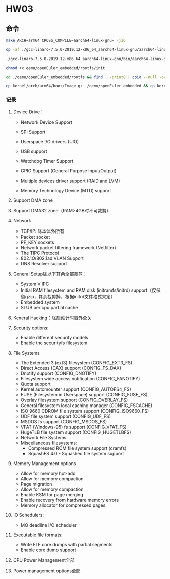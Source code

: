 # HW03

## 命令

``````bash
make ARCH=arm64 CROSS_COMPILE=aarch64-linux-gnu- -j16

cp -af ./gcc-linaro-7.5.0-2019.12-x86_64_aarch64-linux-gnu/aarch64-linux-gnu/libc/lib/*.so* ./qemu/openEuler_embedded/rootfs/lib/

./gcc-linaro-7.5.0-2019.12-x86_64_aarch64-linux-gnu/bin/aarch64-linux-gnu-strip ./qemu/openEuler_embedded/rootfs/lib/*

chmod +x qemu/openEuler_embedded/rootfs/init

cd ./qemu/openEuler_embedded/rootfs && find . -print0 | cpio --null -ov --format=newc | gzip -9 > ../rootfs.gz && cd ../../..

cp kernel/arch/arm64/boot/Image.gz ./qemu/openEuler_embedded && cp kernel/arch/arm64/boot/Image ./qemu/openEuler_embedded
``````

### 记录

1. Device Drive：

   - Network Device Support

   - SPI Support

   - Userspace I/O drivers (UIO)

   - USB support

   - Watchdog Timer Support

   - GPIO Support (General Purpose Input/Output)

   - Multiple devices driver support (RAID and LVM)

   - Memory Technology Device (MTD) support
2. Support DMA zone
3. Support DMA32 zone（RAM>4GB时不可裁剪）
4. Network
   - TCP/IP: 除本体外所有
   - Packet socket
   - PF_KEY sockets
   - Network packet filtering framework (Netfilter)
   - The TIPC Protocol
   - 802.1Q/802.1ad VLAN Support
   - DNS Resolver support
5. General Setup除以下其余全部裁剪：
   - System V IPC
   - Initial RAM filesystem and RAM disk (initramfs/initrd) support（仅保留gzip，其余裁剪掉，根据initrd文件格式来定）
   - Embedded system
   - SLUB per cpu partial cache
6. Keneral Hacking：除启动计时器外全关
7. Security options:
   - Enable different security models
   - Enable the securityfs filesystem
8. File Systems
   - The Extended 3 (ext3) filesystem (CONFIG_EXT3_FS)
   - Direct Access (DAX) support (CONFIG_FS_DAX)
   - Dnotify support (CONFIG_DNOTIFY)
   - Filesystem wide access notification (CONFIG_FANOTIFY)
   - Quota support
   - Kernel automounter support (CONFIG_AUTOFS4_FS)
   - FUSE (Filesystem in Userspace) support (CONFIG_FUSE_FS)
   - Overlay filesystem support (CONFIG_OVERLAY_FS)
   - General filesystem local caching manager (CONFIG_FSCACHE)
   - ISO 9660 CDROM file system support (CONFIG_ISO9660_FS)
   - UDF file system support (CONFIG_UDF_FS)
   - MSDOS fs support (CONFIG_MSDOS_FS)
   - VFAT (Windows-95) fs support (CONFIG_VFAT_FS)
   - HugeTLB file system support (CONFIG_HUGETLBFS)
   - Network File Systems
   - Miscellaneous filesystems:
     - Compressed ROM file system support (cramfs)
     - SquashFS 4.0 - Squashed file system support
9. Memory Management options
   - Allow for memory hot-add
   - Allow for memory compaction
   - Page migration
   - Allow for memory compaction
   - Enable KSM for page merging
   - Enable recovery from hardware memory errors
   - Memory allocator for compressed pages
10. IO Schedulers:
    - MQ deadline I/O scheduler
11. Executable file formats:
    - Write ELF core dumps with partial segments
    - Enable core dump support
12. CPU Power Management全部
13. Power management options全部
